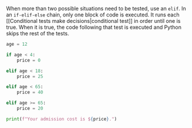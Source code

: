 When more than two possible situations need to be tested, use an `elif`. In an `if-elif-else` chain, only one block of code is executed. It runs each [[Conditional tests make decisions|conditional test]] in order until one is true. When it is true, the code following that test is executed and Python skips the rest of the tests.

```python
age = 12

if age < 4:
    price = 0

elif age < 18:
    price = 25

elif age < 65:
    price = 40

elif age >= 65:
    price = 20

print(f"Your admission cost is ${price}.")
```
